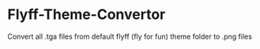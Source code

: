 Flyff-Theme-Convertor
=====================

Convert all .tga files from default flyff (fly for fun) theme folder to .png files
